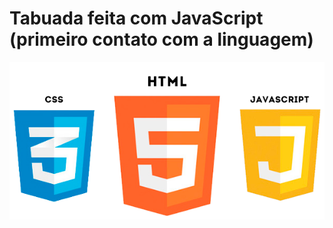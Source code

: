 <h1>Tabuada feita com JavaScript (primeiro contato com a linguagem)</h1>
<img src="img/exemplo.png" alt="img">